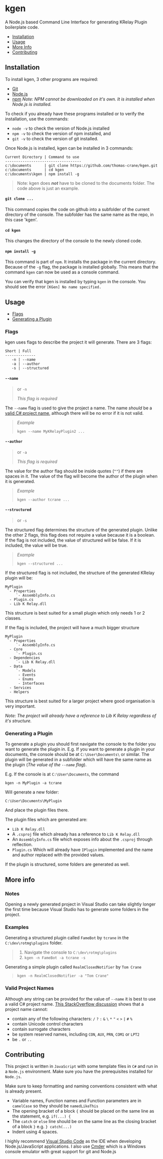 # kgen
A Node.js based Command Line Interface for generating KRelay Plugin boilerplate code.

+ [Installation](#installation)
+ [Usage](#usage)
+ [More Info](#more-info)
+ [Contributing](#more-info)

## Installation
To install kgen, 3 other programs are required:
+ [Git](https://git-scm.com/downloads)
+ [Node.js](https://nodejs.org/en/download/)
+ [npm](https://www.npmjs.com/) _Note: NPM cannot be downloaded on it's own. It is installed when Node.js is installed._

To check if you already have these programs installed or to verify the installation, use the commands:
+ `node -v` to check the version of Node.js installed
+ `npm -v` to check the version of npm installed, and
+ `git -v` to check the version of git installed.

Once Node.js is installed, kgen can be installed in 3 commands:
```
Current Directory | Command to use
-----------------------------------
c:\documents      | git clone https://github.com/thomas-crane/kgen.git
c:\documents      | cd kgen
c:\documents\kgen | npm install -g
```
> Note: kgen does ___not___ have to be cloned to the documents folder. The code above is just an example.

#### `git clone ...`
This command copies the code on github into a subfolder of the current directory of the console. The subfolder has the same name as the repo, in this case 'kgen'.

#### `cd kgen`
This changes the directory of the console to the newly cloned code.

#### `npm install -g`
This command is part of `npm`. It installs the package in the current directory. Because of the `-g` flag, the package is installed globally.
This means that the command `kgen` can now be used as a console command.

You can verify that kgen is installed by typing `kgen` in the console. You should see the error `[KGen] No name specified.`

## Usage
+ [Flags](#flags)
+ [Generating a Plugin](#generating-a-plugin)
### Flags
kgen uses flags to describe the project it will generate. There are 3 flags:
```
Short | Full
--------------
   -n | --name
   -a | --author
   -s | --structured
```
#### `--name`
> or `-n`
>
> _This flag is required_

The `--name` flag is used to give the project a name. The name _should_ be a [valid C# project name](#valid-project-names), although there will be no error if it is not valid.
> _Example_
>
> `kgen --name MyKRelayPlugin2 ...`

#### `--author`
> or `-a`
>
> _This flag is required_

The value for the author flag should be inside quotes (`""`) if there are spaces in it. The value of the flag will become the author of the plugin when it is generated.
> _Example_
>
> `kgen --author tcrane ...`

#### `--structured`
> or `-s`

The structured flag determines the structure of the generated plugin. Unlike the other 2 flags, this flag does not require a value because it is a boolean. If the flag is not included, the value of structured will be false. If it is included, the value will be true.
> _Example_
>
> `kgen --structured ...`

If the structured flag is not included, the structure of the generated KRelay plugin will be:
```
MyPlugin
 `- Properties
     `- AssemblyInfo.cs
  - Plugin.cs
  - Lib K Relay.dll
```
This structure is best suited for a small plugin which only needs 1 or 2 classes.

If the flag is included, the project will have a much bigger structure
```
MyPlugin
 `- Properties
     `- AssemblyInfo.cs
  - Core
     `- Plugin.cs
  - Dependencies
     `- Lib K Relay.dll
  - Data
     `- Models
      - Events
      - Enums
      - Interfaces
  - Services
  - Helpers
```
This structure is best suited for a larger project where good organisation is very important.

_Note: The project will already have a reference to Lib K Relay regardless of it's structure._

### Generating a Plugin
To generate a plugin you should first navigate the console to the folder you want to generate the plugin in. E.g. If you want to generate a plugin in your documents, the console should be at `C:\User\Documents\` or similar. The plugin will be generated in a subfolder which will have the same name as the plugin (_The value of the `--name` flag_).

E.g. If the console is at `C:\User\Documents`, the command

`kgen -n MyPlugin -a tcrane`

Will generate a new folder:

`C:\User\Documents\MyPlugin`

And place the plugin files there.

The plugin files which are generated are:
+ `Lib K Relay.dll`
+ A `.csproj` file which already has a reference to `Lib K Relay.dll`
+ An `AssemblyInfo.cs` file which exposes info about the `.csproj` through reflection.
+ `Plugin.cs` Which will already have `IPlugin` implemented and the name and author replaced with the provided values.

If the plugin is structured, some folders are generated as well.

## More info
### Notes
Opening a newly generated project in Visual Studio can take slightly longer the first time because Visual Studio has to generate some folders in the project.

### Examples
Generating a structured plugin called `FameBot` by `tcrane` in the `C:\dev\rotmg\plugins` folder.
> 1. Navigate the console to `C:\dev\rotmg\plugins`
> 2. `kgen -n FameBot -a tcrane -s`

Generating a simple plugin called `RealmClosedNotifier` by `Tom Crane`
> `kgen -n RealmClosedNotifier -a "Tom Crane"`

### Valid Project Names
Although any string can be provided for the value of `--name` it is best to use a valid C# project name.
[This StackOverflow discussion](https://stackoverflow.com/questions/773557/which-characters-are-allowed-in-a-vs-project-name) shows that a project name cannot:
+ contain any of the following characters: `/` `?` `:` `&` `\` `*` `"` `<` `>` `|` `#` `%`
+ contain Unicode control characters
+ contain surrogate characters
+ be system reserved names, including `CON`, `AUX`, `PRN`, `COM1` or `LPT2`
+ be `.` or `..`

## Contributing
This project is written in `JavaScript` with some template files in `C#` and run in a `Node.js` environment. Make sure you have the prerequisites installed for `Node.js`.

Make sure to keep formatting and naming conventions consistent with what is already present.
+ Variable names, Function names and Function parameters are in `camelCase` so they should be `namedLikeThis`
+ The opening bracket of a block `{` should be placed on the same line as the statement, e.g. `if(...) {`
+ The `catch` or `else` line should be on the same line as the closing bracket of a block `}` e.g. `} catch(...)`
+ Indent using 4 spaces.

I highly recommend [Visual Studio Code](https://code.visualstudio.com/) as the IDE when developing Node.js/JavaScript applications. I also use [Cmder](http://cmder.net/) which is a Windows console emulator with great support for git and Node.js